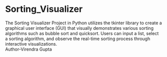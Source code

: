 # Sorting_Visualizer
The Sorting Visualizer Project in Python utilizes the tkinter library to create a graphical user interface (GUI) that visually demonstrates various sorting algorithms such as bubble sort and quicksort. Users can input a list, select a sorting algorithm, and observe the real-time sorting process through interactive visualizations.
<br>
Author-Virendra Gupta
